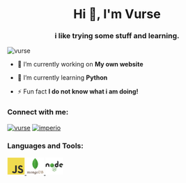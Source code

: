 <h1 align="center">Hi 👋, I'm Vurse</h1>
<h3 align="center">i like trying some stuff and learning.</h3>

<p align="left"> <img src="https://komarev.com/ghpvc/?username=vurse&label=Profile%20views&color=0e75b6&style=flat" alt="vurse" /> </p>

- 🔭 I’m currently working on **My own website**

- 🌱 I’m currently learning **Python**

- ⚡ Fun fact **I do not know what i am doing!**

<h3 align="left">Connect with me:</h3>
<p align="left">
<a href="https://www.youtube.com/c/vurse" target="blank"><img align="center" src="https://raw.githubusercontent.com/rahuldkjain/github-profile-readme-generator/master/src/images/icons/Social/youtube.svg" alt="vurse" height="30" width="40" /></a>
<a href="https://discord.gg/imperio" target="blank"><img align="center" src="https://raw.githubusercontent.com/rahuldkjain/github-profile-readme-generator/master/src/images/icons/Social/discord.svg" alt="imperio" height="30" width="40" /></a>
</p>

<h3 align="left">Languages and Tools:</h3>
<p align="left"> <a href="https://developer.mozilla.org/en-US/docs/Web/JavaScript" target="_blank" rel="noreferrer"> <img src="https://raw.githubusercontent.com/devicons/devicon/master/icons/javascript/javascript-original.svg" alt="javascript" width="40" height="40"/> </a> <a href="https://www.mongodb.com/" target="_blank" rel="noreferrer"> <img src="https://raw.githubusercontent.com/devicons/devicon/master/icons/mongodb/mongodb-original-wordmark.svg" alt="mongodb" width="40" height="40"/> </a> <a href="https://nodejs.org" target="_blank" rel="noreferrer"> <img src="https://raw.githubusercontent.com/devicons/devicon/master/icons/nodejs/nodejs-original-wordmark.svg" alt="nodejs" width="40" height="40"/> </a> </p>
